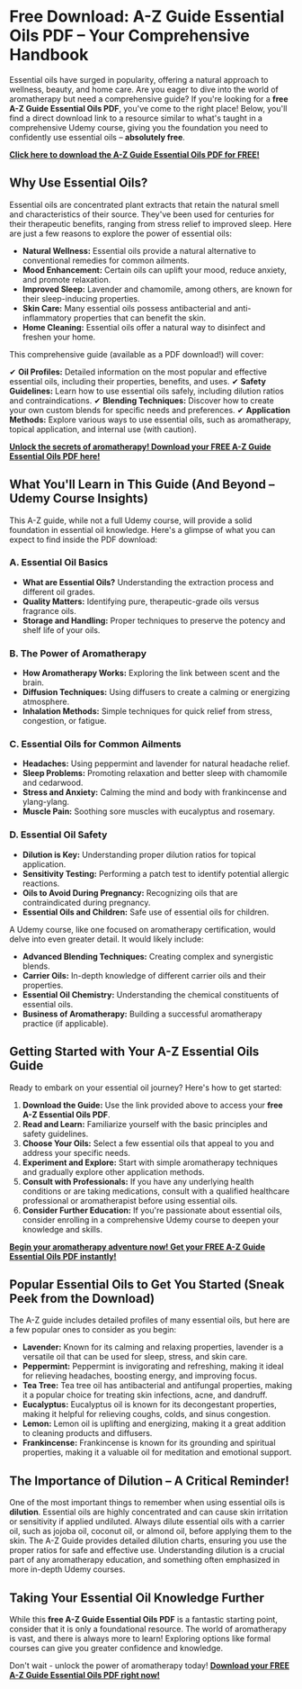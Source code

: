 # Free Download: A-Z Guide Essential Oils PDF – Your Comprehensive Handbook

Essential oils have surged in popularity, offering a natural approach to wellness, beauty, and home care. Are you eager to dive into the world of aromatherapy but need a comprehensive guide? If you're looking for a **free A-Z Guide Essential Oils PDF**, you've come to the right place! Below, you'll find a direct download link to a resource similar to what's taught in a comprehensive Udemy course, giving you the foundation you need to confidently use essential oils – **absolutely free**.

[**Click here to download the A-Z Guide Essential Oils PDF for FREE!**](https://udemywork.com/a-z-guide-essential-oils-pdf)

## Why Use Essential Oils?

Essential oils are concentrated plant extracts that retain the natural smell and characteristics of their source.  They've been used for centuries for their therapeutic benefits, ranging from stress relief to improved sleep.  Here are just a few reasons to explore the power of essential oils:

*   **Natural Wellness:** Essential oils provide a natural alternative to conventional remedies for common ailments.
*   **Mood Enhancement:**  Certain oils can uplift your mood, reduce anxiety, and promote relaxation.
*   **Improved Sleep:**  Lavender and chamomile, among others, are known for their sleep-inducing properties.
*   **Skin Care:** Many essential oils possess antibacterial and anti-inflammatory properties that can benefit the skin.
*   **Home Cleaning:** Essential oils offer a natural way to disinfect and freshen your home.

This comprehensive guide (available as a PDF download!) will cover:

✔ **Oil Profiles:** Detailed information on the most popular and effective essential oils, including their properties, benefits, and uses.
✔ **Safety Guidelines:** Learn how to use essential oils safely, including dilution ratios and contraindications.
✔ **Blending Techniques:** Discover how to create your own custom blends for specific needs and preferences.
✔ **Application Methods:** Explore various ways to use essential oils, such as aromatherapy, topical application, and internal use (with caution).

[**Unlock the secrets of aromatherapy! Download your FREE A-Z Guide Essential Oils PDF here!**](https://udemywork.com/a-z-guide-essential-oils-pdf)

## What You'll Learn in This Guide (And Beyond – Udemy Course Insights)

This A-Z guide, while not a full Udemy course, will provide a solid foundation in essential oil knowledge. Here's a glimpse of what you can expect to find inside the PDF download:

### **A.  Essential Oil Basics**

*   **What are Essential Oils?** Understanding the extraction process and different oil grades.
*   **Quality Matters:** Identifying pure, therapeutic-grade oils versus fragrance oils.
*   **Storage and Handling:** Proper techniques to preserve the potency and shelf life of your oils.

### **B.  The Power of Aromatherapy**

*   **How Aromatherapy Works:** Exploring the link between scent and the brain.
*   **Diffusion Techniques:** Using diffusers to create a calming or energizing atmosphere.
*   **Inhalation Methods:** Simple techniques for quick relief from stress, congestion, or fatigue.

### **C.  Essential Oils for Common Ailments**

*   **Headaches:** Using peppermint and lavender for natural headache relief.
*   **Sleep Problems:** Promoting relaxation and better sleep with chamomile and cedarwood.
*   **Stress and Anxiety:** Calming the mind and body with frankincense and ylang-ylang.
*   **Muscle Pain:** Soothing sore muscles with eucalyptus and rosemary.

### **D.  Essential Oil Safety**

*   **Dilution is Key:** Understanding proper dilution ratios for topical application.
*   **Sensitivity Testing:** Performing a patch test to identify potential allergic reactions.
*   **Oils to Avoid During Pregnancy:** Recognizing oils that are contraindicated during pregnancy.
*   **Essential Oils and Children:** Safe use of essential oils for children.

A Udemy course, like one focused on aromatherapy certification, would delve into even greater detail. It would likely include:

*   **Advanced Blending Techniques:** Creating complex and synergistic blends.
*   **Carrier Oils:** In-depth knowledge of different carrier oils and their properties.
*   **Essential Oil Chemistry:** Understanding the chemical constituents of essential oils.
*   **Business of Aromatherapy:**  Building a successful aromatherapy practice (if applicable).

## Getting Started with Your A-Z Essential Oils Guide

Ready to embark on your essential oil journey? Here's how to get started:

1.  **Download the Guide:**  Use the link provided above to access your **free A-Z Essential Oils PDF**.
2.  **Read and Learn:** Familiarize yourself with the basic principles and safety guidelines.
3.  **Choose Your Oils:** Select a few essential oils that appeal to you and address your specific needs.
4.  **Experiment and Explore:**  Start with simple aromatherapy techniques and gradually explore other application methods.
5.  **Consult with Professionals:** If you have any underlying health conditions or are taking medications, consult with a qualified healthcare professional or aromatherapist before using essential oils.
6.  **Consider Further Education:** If you're passionate about essential oils, consider enrolling in a comprehensive Udemy course to deepen your knowledge and skills.

[**Begin your aromatherapy adventure now! Get your FREE A-Z Guide Essential Oils PDF instantly!**](https://udemywork.com/a-z-guide-essential-oils-pdf)

## Popular Essential Oils to Get You Started (Sneak Peek from the Download)

The A-Z guide includes detailed profiles of many essential oils, but here are a few popular ones to consider as you begin:

*   **Lavender:** Known for its calming and relaxing properties, lavender is a versatile oil that can be used for sleep, stress, and skin care.
*   **Peppermint:** Peppermint is invigorating and refreshing, making it ideal for relieving headaches, boosting energy, and improving focus.
*   **Tea Tree:** Tea tree oil has antibacterial and antifungal properties, making it a popular choice for treating skin infections, acne, and dandruff.
*   **Eucalyptus:** Eucalyptus oil is known for its decongestant properties, making it helpful for relieving coughs, colds, and sinus congestion.
*   **Lemon:** Lemon oil is uplifting and energizing, making it a great addition to cleaning products and diffusers.
*   **Frankincense:** Frankincense is known for its grounding and spiritual properties, making it a valuable oil for meditation and emotional support.

## The Importance of Dilution – A Critical Reminder!

One of the most important things to remember when using essential oils is **dilution**. Essential oils are highly concentrated and can cause skin irritation or sensitivity if applied undiluted. Always dilute essential oils with a carrier oil, such as jojoba oil, coconut oil, or almond oil, before applying them to the skin. The A-Z Guide provides detailed dilution charts, ensuring you use the proper ratios for safe and effective use. Understanding dilution is a crucial part of any aromatherapy education, and something often emphasized in more in-depth Udemy courses.

## Taking Your Essential Oil Knowledge Further

While this **free A-Z Guide Essential Oils PDF** is a fantastic starting point, consider that it is only a foundational resource. The world of aromatherapy is vast, and there is always more to learn! Exploring options like formal courses can give you greater confidence and knowledge.

Don't wait - unlock the power of aromatherapy today! **[Download your FREE A-Z Guide Essential Oils PDF right now!](https://udemywork.com/a-z-guide-essential-oils-pdf)**
